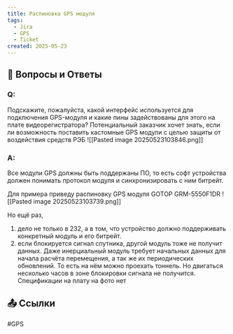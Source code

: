 ```yaml
---
title: Распиновка GPS модуля
tags:
  - Jira
  - GPS
  - Ticket
created: 2025-05-23
---
```



## 📌 Вопросы и Ответы

### Q:
Подскажите, пожалуйста, какой интерфейс используется для подключения GPS-модуля и какие пины задействованы для этого на плате видеорегистратора?
Потенциальный заказчик хочет знать, если ли возможность поставить кастомные GPS модули с целью защиты от воздействия средств РЭБ
![[Pasted image 20250523103846.png]]
### A:
Все модули GPS должны быть поддержаны ПО, то есть софт устройства должен понимать протокол модуля и синхронизировать с ним битрейт.

Для примера приведу распиновку GPS модуля GOTOP GRM-5550F1DR
![[Pasted image 20250523103739.png]]

Но ещё раз,  
1) дело не только в 232, а в том, что устройство должно поддерживать конкретный модуль и его битрейт.  
2) если блокируется сигнал спутника, другой модуль тоже не получит данных. Даже инерциальный модуль требует начальных данных для начала расчёта перемещения, а так же их периодических обновлений. То есть на нём можно проехать тоннель. Но двигаться несколько часов в зоне блокировки сигнала не получится.
Спецификации на плату на фото нет
## 📤 Ссылки

#GPS

